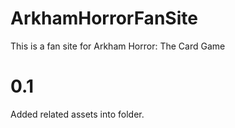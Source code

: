 # ArkhamHorrorFanSite
 This is a fan site for Arkham Horror: The Card Game
# 0.1
Added related assets into folder.